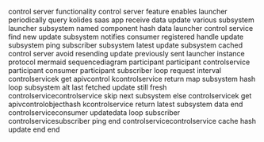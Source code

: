 control server functionality control server feature enables launcher periodically query kolides saas app receive data update various subsystem launcher subsystem named component hash data launcher control service find new update subsystem notifies consumer registered handle update subsystem ping subscriber subsystem latest update subsystem cached control server avoid resending update previously sent launcher instance protocol mermaid sequencediagram participant participant controlservice participant consumer participant subscriber loop request interval controlservicek get apivcontrol kcontrolservice return map subsystem hash loop subsystem alt last fetched update still fresh controlservicecontrolservice skip next subsystem else controlservicek get apivcontrolobjecthash kcontrolservice return latest subsystem data end controlserviceconsumer updatedata loop subscriber controlservicesubscriber ping end controlservicecontrolservice cache hash update end end